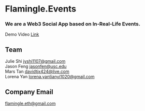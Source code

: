 # Flamingle.Events

### We are a Web3 Social App based on In-Real-Life Events.

Demo Video [Link](https://www.youtube.com/watch?v=v3k1f27uWkE)

## Team
Julie Shi jyshi1107@gmail.com
<br/>
Jason Feng jasonfen@usc.edu
<br/>
Mars Tan davidtjx424@live.com
<br/>
Lorena Yan lorena.yantianyi1020@gmail.com

## Company Email
flamingle.eth@gmail.com
  
